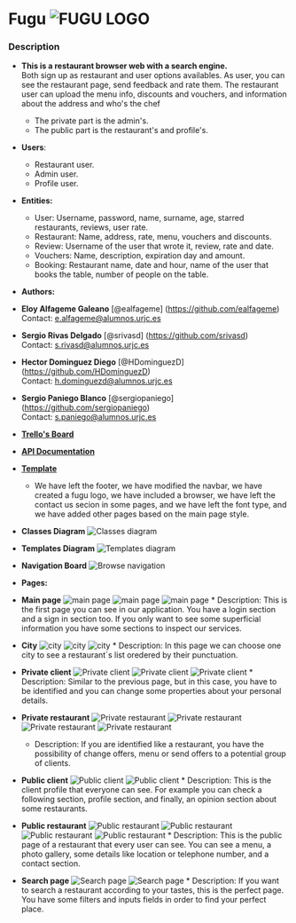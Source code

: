 # Fugu ![FUGU LOGO](src/main/resources/static/images/logo/logo2.png)
### Description
* __This is a restaurant browser web with a search engine.__   
Both sign up as restaurant and user options availables. As user, you can see the restaurant page, send feedback and rate them. The restaurant user can upload the menu info, discounts and vouchers, and information about the address and who's the chef
  * The private part is the admin's.
  * The public part is the  restaurant's and profile's.
* __Users__:
  * Restaurant user.
  * Admin user.
  * Profile user.
* __Entities:__
  * User: Username, password, name, surname, age, starred restaurants, reviews, user rate.  
  * Restaurant: Name, address, rate, menu, vouchers and discounts.
  * Review: Username of the user that wrote it, review, rate and date.
  * Vouchers: Name, description, expiration day and amount.
  * Booking: Restaurant name, date and hour, name of the user that books the table, number of people on the table.
* __Authors:__
 * **Eloy Alfageme Galeano** [@ealfageme] (https://github.com/ealfageme)  
  Contact: e.alfageme@alumnos.urjc.es
 * **Sergio Rivas Delgado**       [@srivasd] (https://github.com/srivasd)  
 Contact: s.rivasd@alumnos.urjc.es
 * **Hector Dominguez Diego**     [@HDominguezD] (https://github.com/HDominguezD)  
 Contact: h.dominguezd@alumnos.urjc.es
 * **Sergio Paniego Blanco**      [@sergiopaniego] (https://github.com/sergiopaniego)   
 Contact: s.paniego@alumnos.urjc.es
 
* __[Trello's Board](https://trello.com/b/CYp9X8sK/fugu)__

* __[API Documentation](/API.md)__

 
* __[Template](https://webthemez.com/city-cafe-restaurant-bootstrap-4-free-website-template/)__
    * We have left the footer, we have modified the navbar, we have created a fugu logo, we have included a browser, we have left the contact us secion in some pages, and we have left the font type, and we have added other pages based on the main page style.
* __Classes Diagram__
    ![Classes diagram](src/main/resources/static/images/ClassesDiagram.png)
* __Templates Diagram__
    ![Templates diagram](src/main/resources/static/images/TemplatesDiagram.png)
* __Navigation Board__
    ![Browse navigation](src/main/resources/static/images/captures/navigation-board.png)
     
 * __Pages:__

* __Main page__
    ![main page](src/main/resources/static/images/captures/main-1.png)
    ![main page](src/main/resources/static/images/captures/main-2.png)
    ![main page](src/main/resources/static/images/captures/main-3.png)
      * Description: This is the first page you can see in our application. You have a login section and a sign in section too. If you only want to see some superficial information you have some sections to inspect our services.
* __City__
    ![city](src/main/resources/static/images/captures/city-1.png)
    ![city](src/main/resources/static/images/captures/city-2.png)
    ![city](src/main/resources/static/images/captures/city-3.png)
      * Description: In this page we can choose one city to see a restaurant´s list oredered by their punctuation.
* __Private client__
    ![Private client](src/main/resources/static/images/captures/private-client-1.png)
    ![Private client](src/main/resources/static/images/captures/private-client-2.png)
    ![Private client](src/main/resources/static/images/captures/private-client-3.png)
      * Description: Similar to the previous page, but in this case, you have to be identified and you can change some properties about your personal details.
* __Private restaurant__
    ![Private restaurant](src/main/resources/static/images/captures/private-restaurant-1.png)
    ![Private restaurant](src/main/resources/static/images/captures/private-restaurant-2.png)
    ![Private restaurant](src/main/resources/static/images/captures/private-restaurant-3.png)
    ![Private restaurant](src/main/resources/static/images/captures/private-restaurant-4.png)
    * Description: If you are identified like a restaurant, you have the possibility of change offers, menu or send offers to a potential group of clients.
* __Public client__
    ![Public client](src/main/resources/static/images/captures/public-client-1.png)
    ![Public client](src/main/resources/static/images/captures/public-client-2.png)
      * Description: This is the client profile that everyone can see. For example you can check a following section, profile section, and finally, an opinion section about some restaurants.
* __Public restaurant__
    ![Public restaurant](src/main/resources/static/images/captures/public-restaurant-1.png)
    ![Public restaurant](src/main/resources/static/images/captures/public-restaurant-2.png)
    ![Public restaurant](src/main/resources/static/images/captures/public-restaurant-3.png)
    ![Public restaurant](src/main/resources/static/images/captures/public-restaurant-4.png)
      * Description: This is the public page of a restaurant that every user can see. You can see a menu, a photo gallery, some details like location or telephone number, and a contact section.

* __Search page__
    ![Search page](src/main/resources/static/images/captures/search-page-1.png)
    ![Search page](src/main/resources/static/images/captures/search-page-2.png)
      * Description: If you want to search a restaurant according to your tastes, this is the perfect page. You have some filters and inputs fields in order to find your perfect place.
    
    

    
